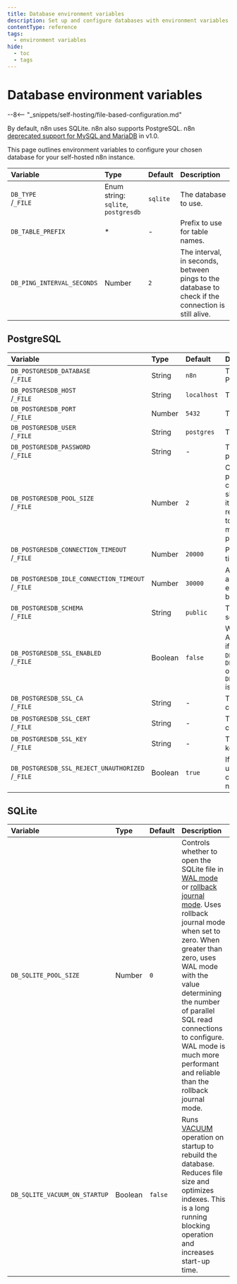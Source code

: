 ```yaml
---
title: Database environment variables
description: Set up and configure databases with environment variables for your self-hosted n8n instance.
contentType: reference
tags:
  - environment variables
hide:
  - toc
  - tags
---
```


# Database environment variables

--8<-- "_snippets/self-hosting/file-based-configuration.md"

By default, n8n uses SQLite. n8n also supports PostgreSQL. n8n [deprecated support for MySQL and MariaDB](/1-0-migration-checklist.md#mysql-and-mariadb) in v1.0.

This page outlines environment variables to configure your chosen database for your self-hosted n8n instance.

| Variable | Type  | Default  | Description |
| :------- | :---- | :------- | :---------- |
| `DB_TYPE`<br>/`_FILE` | Enum string:<br> `sqlite`, `postgresdb` | `sqlite` | The database to use. |
| `DB_TABLE_PREFIX` | * | - | Prefix to use for table names. |
| `DB_PING_INTERVAL_SECONDS` | Number | `2` | The interval, in seconds, between pings to the database to check if the connection is still alive. |

## PostgreSQL

| Variable | Type  | Default  | Description |
| :------- | :---- | :------- | :---------- |
| `DB_POSTGRESDB_DATABASE`<br>/`_FILE` | String | `n8n` | The name of the PostgreSQL database. |
| `DB_POSTGRESDB_HOST`<br>/`_FILE` | String | `localhost` | The PostgreSQL host. |
| `DB_POSTGRESDB_PORT`<br>/`_FILE` | Number | `5432` | The PostgreSQL port. |
| `DB_POSTGRESDB_USER`<br>/`_FILE` | String | `postgres` | The PostgreSQL user. |
| `DB_POSTGRESDB_PASSWORD`<br>/`_FILE` | String | - | The PostgreSQL password. |
| `DB_POSTGRESDB_POOL_SIZE`<br>/`_FILE` | Number | `2` | Control how many parallel open Postgres connections n8n should have. Increasing it may help with resource utilization, but too many connections may degrade performance. |
| `DB_POSTGRESDB_CONNECTION_TIMEOUT`<br>/`_FILE` | Number | `20000` | Postgres connection timeout (ms).
| `DB_POSTGRESDB_IDLE_CONNECTION_TIMEOUT`<br>/`_FILE` | Number | `30000` | Amount of time before an idle connection is eligible for eviction for being idle.
| `DB_POSTGRESDB_SCHEMA`<br>/`_FILE` | String | `public` | The PostgreSQL schema. |
| `DB_POSTGRESDB_SSL_ENABLED`<br>/`_FILE` | Boolean | `false` | Whether to enable SSL. Automatically enabled if `DB_POSTGRESDB_SSL_CA`, `DB_POSTGRESDB_SSL_CERT` or `DB_POSTGRESDB_SSL_KEY` is defined. |
| `DB_POSTGRESDB_SSL_CA`<br>/`_FILE` | String | - | The PostgreSQL SSL certificate authority. |
| `DB_POSTGRESDB_SSL_CERT`<br>/`_FILE` | String | - | The PostgreSQL SSL certificate. |
| `DB_POSTGRESDB_SSL_KEY`<br>/`_FILE` | String | - | The PostgreSQL SSL key. |
| `DB_POSTGRESDB_SSL_REJECT_UNAUTHORIZED`<br>/`_FILE` | Boolean | `true` | If n8n should reject unauthorized SSL connections (true) or not (false). |

## SQLite

| Variable | Type  | Default  | Description |
| :------- | :---- | :------- | :---------- |
| `DB_SQLITE_POOL_SIZE` | Number | `0` | Controls whether to open the SQLite file in [WAL mode](https://www.sqlite.org/wal.html) or [rollback journal mode](https://www.sqlite.org/lockingv3.html#rollback). Uses rollback journal mode when set to zero. When greater than zero, uses WAL mode with the value determining the number of parallel SQL read connections to configure. WAL mode is much more performant and reliable than the rollback journal mode. |
| `DB_SQLITE_VACUUM_ON_STARTUP` | Boolean | `false` | Runs [VACUUM](https://www.sqlite.org/lang_vacuum.html) operation on startup to rebuild the database. Reduces file size and optimizes indexes. This is a long running blocking operation and increases start-up time. |
